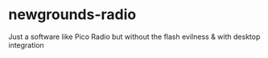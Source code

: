 # newgrounds-radio
Just a software like Pico Radio but without the flash evilness &amp; with desktop integration
